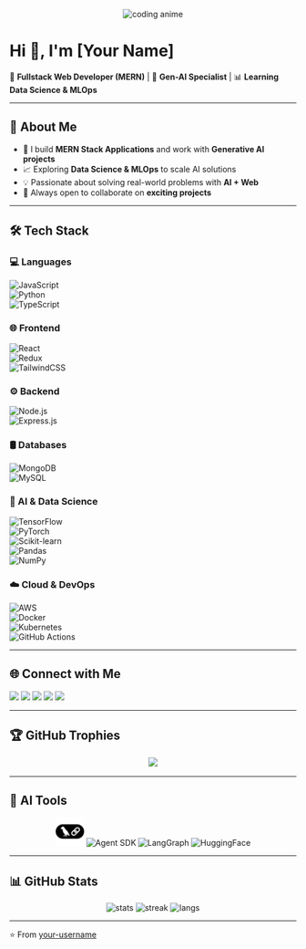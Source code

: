 <!-- Cool Anime Coding GIF -->
<p align="center">
  <img src="https://i.pinimg.com/originals/2e/4c/05/2e4c05dd9c3de96d63a8e6f6b0fba9b7.gif" alt="coding anime" width="600"/>
</p>

# Hi 👋, I'm [Your Name]

🚀 **Fullstack Web Developer (MERN)** | 🤖 **Gen-AI Specialist** | 📊 **Learning Data Science & MLOps**

---

## 🌟 About Me  
- 🔭 I build **MERN Stack Applications** and work with **Generative AI projects**  
- 📈 Exploring **Data Science & MLOps** to scale AI solutions  
- 💡 Passionate about solving real-world problems with **AI + Web**  
- 🎯 Always open to collaborate on **exciting projects**  

---

## 🛠️ Tech Stack  

### 💻 Languages  
![JavaScript](https://img.shields.io/badge/JavaScript-F7DF1E?style=for-the-badge&logo=javascript&logoColor=black)  
![Python](https://img.shields.io/badge/Python-3776AB?style=for-the-badge&logo=python&logoColor=white)  
![TypeScript](https://img.shields.io/badge/TypeScript-3178C6?style=for-the-badge&logo=typescript&logoColor=white)  

### 🌐 Frontend  
![React](https://img.shields.io/badge/React-20232A?style=for-the-badge&logo=react&logoColor=61DAFB)  
![Redux](https://img.shields.io/badge/Redux-764ABC?style=for-the-badge&logo=redux&logoColor=white)  
![TailwindCSS](https://img.shields.io/badge/Tailwind_CSS-38B2AC?style=for-the-badge&logo=tailwind-css&logoColor=white)  

### ⚙️ Backend  
![Node.js](https://img.shields.io/badge/Node.js-339933?style=for-the-badge&logo=node.js&logoColor=white)  
![Express.js](https://img.shields.io/badge/Express.js-000000?style=for-the-badge&logo=express&logoColor=white)  

### 🛢️ Databases  
![MongoDB](https://img.shields.io/badge/MongoDB-4EA94B?style=for-the-badge&logo=mongodb&logoColor=white)  
![MySQL](https://img.shields.io/badge/MySQL-4479A1?style=for-the-badge&logo=mysql&logoColor=white)  

### 🤖 AI & Data Science  
![TensorFlow](https://img.shields.io/badge/TensorFlow-FF6F00?style=for-the-badge&logo=tensorflow&logoColor=white)  
![PyTorch](https://img.shields.io/badge/PyTorch-EE4C2C?style=for-the-badge&logo=pytorch&logoColor=white)  
![Scikit-learn](https://img.shields.io/badge/Scikit--Learn-F7931E?style=for-the-badge&logo=scikit-learn&logoColor=white)  
![Pandas](https://img.shields.io/badge/Pandas-150458?style=for-the-badge&logo=pandas&logoColor=white)  
![NumPy](https://img.shields.io/badge/Numpy-013243?style=for-the-badge&logo=numpy&logoColor=white)  

### ☁️ Cloud & DevOps  
![AWS](https://img.shields.io/badge/Amazon_AWS-232F3E?style=for-the-badge&logo=amazon-aws&logoColor=white)  
![Docker](https://img.shields.io/badge/Docker-2496ED?style=for-the-badge&logo=docker&logoColor=white)  
![Kubernetes](https://img.shields.io/badge/Kubernetes-326CE5?style=for-the-badge&logo=kubernetes&logoColor=white)  
![GitHub Actions](https://img.shields.io/badge/GitHub_Actions-2088FF?style=for-the-badge&logo=github-actions&logoColor=white)  

---

## 🌐 Connect with Me  

<p align="left">
  <a href="https://github.com/your-username" target="_blank"><img src="https://img.shields.io/badge/GitHub-100000?style=for-the-badge&logo=github&logoColor=white"/></a>
  <a href="https://www.linkedin.com/in/your-linkedin" target="_blank"><img src="https://img.shields.io/badge/LinkedIn-0A66C2?style=for-the-badge&logo=linkedin&logoColor=white"/></a>
  <a href="https://twitter.com/your-twitter" target="_blank"><img src="https://img.shields.io/badge/Twitter-1DA1F2?style=for-the-badge&logo=twitter&logoColor=white"/></a>
  <a href="https://youtube.com/@your-youtube" target="_blank"><img src="https://img.shields.io/badge/YouTube-FF0000?style=for-the-badge&logo=youtube&logoColor=white"/></a>
  <a href="https://your-portfolio.com" target="_blank"><img src="https://img.shields.io/badge/Portfolio-000000?style=for-the-badge&logo=vercel&logoColor=white"/></a>
</p>

---

## 🏆 GitHub Trophies  
<p align="center">
  <img src="https://github-profile-trophy.vercel.app/?username=your-username&theme=radical&no-frame=false&no-bg=true&margin-w=4"/>
</p>

---

## 🤖 AI Tools  

<p align="center">
  <img src="https://raw.githubusercontent.com/simple-icons/simple-icons/develop/icons/langchain.svg" alt="LangChain" width="50" height="50"/>  
  <img src="https://raw.githubusercontent.com/simple-icons/simple-icons/develop/icons/openai.svg" alt="Agent SDK" width="50" height="50"/>  
  <img src="https://avatars.githubusercontent.com/u/154766717?s=200&v=4" alt="LangGraph" width="50" height="50"/>  
  <img src="https://huggingface.co/front/assets/huggingface_logo-noborder.svg" alt="HuggingFace" width="50" height="50"/>  
</p>

---

## 📊 GitHub Stats  

<p align="center">
  <img src="https://github-readme-stats.vercel.app/api?username=your-username&show_icons=true&theme=radical" alt="stats"/>
  <img src="https://github-readme-streak-stats.herokuapp.com/?user=your-username&theme=radical" alt="streak"/>
  <img src="https://github-readme-stats.vercel.app/api/top-langs/?username=your-username&layout=compact&theme=radical" alt="langs"/>
</p>

---

⭐️ From [your-username](https://github.com/your-username)  
